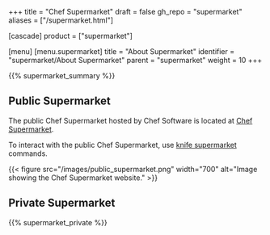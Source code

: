 +++
title = "Chef Supermarket"
draft = false
gh_repo = "supermarket"
aliases = ["/supermarket.html"]

[cascade]
  product = ["supermarket"]

[menu]
  [menu.supermarket]
    title = "About Supermarket"
    identifier = "supermarket/About Supermarket"
    parent = "supermarket"
    weight = 10
+++

{{% supermarket_summary %}}

## Public Supermarket

The public Chef Supermarket hosted by Chef Software is located at [Chef Supermarket](https://supermarket.chef.io/).

To interact with the public Chef Supermarket, use [knife supermarket](/workstation/knife_supermarket/) commands.

{{< figure src="/images/public_supermarket.png" width="700" alt="Image showing the Chef Supermarket website." >}}

## Private Supermarket

{{% supermarket_private %}}
